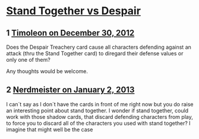 # [Stand Together vs Despair](https://community.fantasyflightgames.com/topic/76479-stand-together-vs-despair/)

## 1 [Timoleon on December 30, 2012](https://community.fantasyflightgames.com/topic/76479-stand-together-vs-despair/?do=findComment&comment=740799)

Does the Despair Treachery card cause all characters defending against an attack (thru the Stand Together card) to diregard their defense values or only one of them?

Any thoughts would be welcome.

## 2 [Nerdmeister on January 2, 2013](https://community.fantasyflightgames.com/topic/76479-stand-together-vs-despair/?do=findComment&comment=741680)

I can´t say as I don´t have the cards in front of me right now but you do raise an interesting point about stand together. I wonder if stand together, could work with those shadow cards, that discard defending characters from play, to force you to discard all of the characters you used with stand together? I imagine that might well be the case

